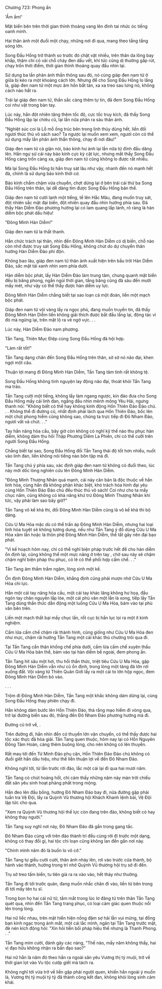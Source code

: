 




Chương 723: Phong ấn


'Ầm ầm!'

Mặt biển bên trên thời gian thỉnh thoảng vang lên đinh tai nhức óc tiếng oanh minh.

Hai thân ảnh một đuổi một chạy, những nơi đi qua, mang theo tầng tầng sóng lớn.

Song Đầu Hống trở thành so trước đó chật vật nhiều, trên thân da lông bay khắp, thậm chí có vài chỗ cháy đen dấu vết, khí tức cũng dị thường gấp rút, chạy trốn thời điểm, thời gian thỉnh thoảng quay đầu nhìn lại.

Sử dụng ba lần phân ảnh thần thông sau đó, nó cùng giáp đen nam tử ở giữa bị kéo ra một khoảng cách lớn. Nhưng để cho Song Đầu Hống lo lắng là, giáp đen nam tử một mực âm hồn bất tán, xa xa treo sau lưng nó, không cách nào hất ra.

Trái lại giáp đen nam tử, thần sắc càng thêm tự tin, đã đem Song Đầu Hống coi như vật trong bàn tay.

Lúc này, hắn đột nhiên tăng thêm tốc độ, cực tốc truy kích, đã thấy Song Đầu Hống lập lại chiêu cũ, lại lần nữa phân ra sáu thân ảnh.

"Nghiệt súc coi là Lỗ mỗ ống trúc bên trong linh thủy dùng hết, liền đối ngươi thúc thủ vô sách sao? Ta ngược lại muốn xem xem, ngươi còn có thể sử dụng mấy lần phân ảnh thần thông, chạy đi nơi đâu!"

Giáp đen nam tử cả giận nói, bảo kính hư ảnh lại lần nữa từ đỉnh đầu dâng lên. Hắn ngự sử cái này bảo kính cực kỳ cật lực, nhưng mắt thấy Song Đầu Hống càng trốn càng xa, giáp đen nam tử cũng không lo được rất nhiều.

Mà lại Song Đầu Hống bị hắn truy sát lâu như vậy, nhanh đến nỏ mạnh hết đà, chính là sử dụng bảo kính thời cơ.

Bảo kính chầm chậm vừa chuyển, chợt dừng lại ở bên trái cái thứ ba Song Đầu Hống trên thân, lại dễ dàng tìm được Song Đầu Hống bản thể.

Giáp đen nam tử cười lạnh một tiếng, tế lên Hắc Mâu, đang muốn truy sát, đột nhiên sắc mặt đại biến, đột nhiên quay đầu nhìn hướng phía sau. Đã thấy Hàn Diễm Đảo phương hướng lại có lam quang lấp lánh, rõ ràng là hàn diễm bộc phát dấu hiệu!

"Đông Minh Hàn Diễm!"

Giáp đen nam tử la thất thanh.

Hắn chức trách tại thân, nhìn đến Đông Minh Hàn Diễm có dị biến, chỗ nào còn nhớ được truy sát Song Đầu Hống, không chút do dự chuyển thân hướng Hàn Diễm Đảo phi độn.

Không bao lâu, giáp đen nam tử thân ảnh xuất hiện trên bầu trời Hàn Diễm Đảo, sắc mặt tái xanh nhìn xem phía dưới.

Hàn diễm bộc phát, lấy Hàn Diễm Đảo làm trung tâm, chung quanh mặt biển đều bị băng phong, ngắn ngủi thời gian, tầng băng cũng đã sâu đến mười mấy mét, như vậy có thể thấy được hàn diễm uy lực.

Đông Minh Hàn Diễm chẳng biết tại sao loạn cả một đoàn, liền một mạch bộc phát.

Giáp đen nam tử vội vàng lấy ra ngọc phù, đang muốn truyền tin, đã thấy Đông Minh Hàn Diễm liền không giải thích được bắt đầu lắng lại, động tác vì đó mà ngừng lại, trên mặt lộ ra vẻ ngờ vực. . .

Lúc này, Hàn Diễm Đảo nam phương.

Tần Tang, Thiên Mục Điệp cùng Song Đầu Hống đã hội hợp.

"Làm rất tốt!"

Tần Tang dạng chân đến Song Đầu Hống trên thân, sờ sờ nó não đại, khen ngợi một câu.

Thuận lợi mang đi Đông Minh Hàn Diễm, Tần Tang tâm tình rất không tệ.

Song Đầu Hống không tình nguyện lay động não đại, thoát khỏi Tần Tang ma trảo.

Tần Tang cười một tiếng, không lấy làm ngang ngược, kín đáo đưa cho Song Đầu Hống mấy cái linh đan, ngẩng đầu nhìn mênh mông Yêu Hải, ngưng thanh nói: "Không biết có thể hay không kinh động Hồn Thiên Đảo Đảo chủ. . . Không thể đi đường cũ, nhất định phải lách qua Hồn Thiên Đảo, bốc lên một chút phong hiểm cũng không sao, chúng ta trực tiếp đi Đô Nham Đảo, ngươi vất vả chút. . ."

Tay hắn nâng hỏa cầu, bây giờ còn không có nghĩ kỹ thế nào thu phục hàn diễm, không dám thu hồi Thập Phương Diêm La Phiên, chỉ có thể cưỡi trên người Song Đầu Hống.

Chẳng biết tại sao, Song Đầu Hống đối Tần Tang thái độ tốt hơn nhiều, nuốt vào linh đan, liền không nói tiếng nào bôn tập mà đi.

Tần Tang chú ý phía sau, xác định giáp đen nam tử không có đuổi theo, lúc này mới dốc lòng nghiên cứu lên Đông Minh Hàn Diễm.

"Đông Minh Thượng Nhân quá mạnh, cái này căn bản là độc thuộc về hắn linh hỏa, cùng hắn đã không phân khác biệt, khó trách hóa hình đại yêu cùng Hồn Thiên Đảo Đảo chủ đều thúc thủ vô sách! Coi như cho ta mấy chục năm, cũng không có khả năng khứ trừ Đông Minh Thượng Nhân khí tức, vậy phải làm sao bây giờ?"

Tần Tang vô kế khả thi, đối Đông Minh Hàn Diễm cũng là vô kế khả thi bộ dáng.

Cửu U Ma Hỏa mặc dù có thể trấn áp Đông Minh Hàn Diễm, nhưng hai loại linh hỏa tuyệt sẽ không tương dung, nếu như Tần Tang ý đồ dùng Cửu U Ma Hỏa xâm lấn hoặc là thôn phệ Đông Minh Hàn Diễm, thế tất gây nên đại bạo phát.

"Vì kế hoạch hôm nay, chỉ có thể nghĩ biện pháp trước hết để cho hàn diễm ổn định lại, cũng không thể một mực nâng ở trên tay , chờ sau này sẽ chậm chậm nghĩ biện pháp thu phục, có lẽ có thể phối hợp cấm chế. . ."

Tần Tang âm thầm trầm ngâm, lòng sinh một kế.

Ổn định Đông Minh Hàn Diễm, khẳng định cũng phải mượn nhờ Cửu U Ma Hỏa chi lực.

Hắn một cái tay nâng hỏa cầu, một cái tay khác lăng không hư họa, đầu ngón tay chân nguyên lấp lóe, một cái phù văn một lần là xong, tiếp lấy Tần Tang dùng thần thức dẫn động một luồng Cửu U Ma Hỏa, bám vào tại phù văn bên trên.

Liền một mạch thất bại mấy chục lần, rốt cục bị hắn lục lọi ra một ít kinh nghiệm.

Cấm lửa cấm chế chậm rãi thành hình, cũng giống như Cửu U Ma Hỏa đen như mực, chậm rãi hướng Tần Tang một cái khác thủ chưởng trôi qua đi.

Tại Tần Tang cẩn thận khống chế phía dưới, cấm lửa cấm chế xuyên thấu Cửu U Ma Hỏa bản thể, bám vào tại hàn diễm bề ngoài, đem phong ấn.

Tần Tang hít sâu một hơi, thu hồi thần thức, triệt tiêu Cửu U Ma Hỏa, gặp Đông Minh Hàn Diễm vẫn như cũ ổn định, trong lòng một tảng đá lớn rơi xuống đất. Vội vàng từ Thiên Quân Giới lấy ra một cái to lớn hộp ngọc, đem Đông Minh Hàn Diễm bỏ vào.

. . .

Trộm đi Đông Minh Hàn Diễm, Tần Tang một khắc không dám dừng lại, cùng Song Đầu Hống thay phiên chạy đi.

Hắn không dám bước lên Hồn Thiên Đảo, thà rằng mạo hiểm đi vòng qua, trở lại đường biển sau đó, thẳng đến Đô Nham Đảo phương hướng mà đi.

Đường cũ trở về, .

Trên đường đi, hắn nhìn đến có thuyền lớn vận chuyển, có thể thấy được hai tộc xác thực đã hòa giải. Tần Tang quen thuộc, hôm nay lại có Hỗn Nguyên Đồng Tâm Hoàn, càng thêm buông lỏng, cho nên không có lên thuyền.

Rất mau tới đến Tứ Minh Đảo phụ cận, Hồn Thiên Đảo Đảo chủ không có đuổi giết hắn dấu hiệu, như thế liền thuận lợi về đến Đô Nham Đảo.

Không nghĩ tới, từ lần trước rời đảo, lắc một cái lại đi qua hai mươi năm.

Tần Tang có chút hoảng hốt, chỉ cảm thấy những năm này màn trời chiếu đất săn yêu sinh hoạt phảng phất trong mộng.

Hắn đeo lên đấu bồng, hướng Đô Nham Đảo bay đi, nửa đường gặp phải tuần tra Vệ Đội, lấy ra Quỳnh Vũ thương hội Khách Khanh lệnh bài, Vệ Đội lập tức cho qua.

"Xem ra Quỳnh Vũ thương hội thế lực còn đang trên đảo, không biết có hay không thay người."

Tần Tang suy nghĩ nơi này, Đô Nham Đảo đã gần trong gang tấc.

Đô Nham Đảo cùng với trên đảo thành trì đều cùng rời đi trước một dạng, không có thay đổi gì, hai tộc chi loạn cũng không lan đến gần nơi này.

"Chính mình năm đó là buồn lo vô cớ."

Tần Tang tự giễu cười cười, thân ảnh nhảy lên, rơi vào trước cửa thành, bộ hành vào thành, hướng trong trí nhớ Quỳnh Vũ thương hội trụ sở đi đến.

Trụ sở treo tấm biển, tu tiên giả ra ra vào vào, hết thảy như thường.

Tần Tang đi tới trước quán, đang muốn nhấc chân đi vào, liền từ bên trong đi tới mấy tên tu sĩ.

Trong bọn họ hai cái nữ tử, tầm mắt trong lúc lơ đãng từ trên thân Tần Tang quét qua, nhìn đến Tần Tang trang phục, có loại cảm giác quen thuộc nổi lên trong lòng.

Hai nữ liếc nhau, trên mặt hiển hiện nồng đậm sợ hãi lẫn vui mừng, tại đồng bạn kinh ngạc trong ánh mắt, một cái lắc mình, ngăn tại Tần Tang trước mặt, đè nén kích động hỏi: "Xin hỏi tiền bối pháp hiệu thế nhưng là Thanh Phong. . ."

Tần Tang mỉm cười, đánh gãy các nàng, "Thế nào, mấy năm không thấy, hai vị đạo hữu không nhận ra bần đạo sao?"

Hai nữ hẳn là năm đó theo hắn ra ngoài săn yêu Vương thị tỷ muội, trở về thời gian lọt vào Vu tộc cướp giết mà tách ra.

Không nghĩ tới vừa trở về liền gặp phải người quen, khiến hắn ngoài ý muốn là, Vương thị tỷ muội tỷ tỷ đã thành công kết đan, không khỏi lòng sinh cảm khái.




